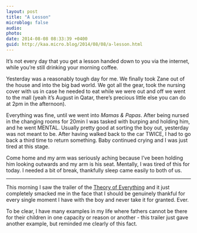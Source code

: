 ```yaml
---
layout: post
title: "A Lesson"
microblog: false
audio: 
photo: 
date: 2014-08-08 08:33:39 +0400
guid: http://kaa.micro.blog/2014/08/08/a-lesson.html
---
```

<p>It&rsquo;s not every day that you get a lesson handed down to you via the internet, while you&rsquo;re still drinking your morning coffee.</p>

<p>Yesterday was a reasonably tough day for me. We finally took Zane out of the house and into the big bad world. We got all the gear, took the nursing cover with us in case he needed to eat while we were out and off we went to the mall (yeah it&rsquo;s August in Qatar, there&rsquo;s precious little else you can do at 2pm in the afternoon).</p>

<p>Everything was fine, until we went into <em>Mamas &amp; Papas</em>. After being nursed in the changing rooms for 20min I was tasked with burping and holding him, and he went MENTAL. Usually pretty good at sorting the boy out, yesterday was not meant to be. After having walked back to the car TWICE,  I had to go back a third time to return something. Baby continued crying and I was just tired at this stage.</p>

<p>Come home and my arm was seriously aching because I&rsquo;ve been holding him looking outwards and my arm is his seat. Mentally, I was tired of this for today. I needed a bit of break, thankfully sleep came easily to both of us.</p>

<hr /><p>This morning I saw the trailer of the <a href="https://www.youtube.com/watch?v=74Cl_KOO-sE">Theory of Everything</a> and it just completely smacked me in the face that I should be genuinely thankful for every single moment I have with the boy and never take it for granted. Ever.</p>

<p>To be clear, I have many examples in my life where fathers cannot be there for their children in one capacity or reason or another - this trailer just gave another example, but reminded me clearly of this fact.</p>
